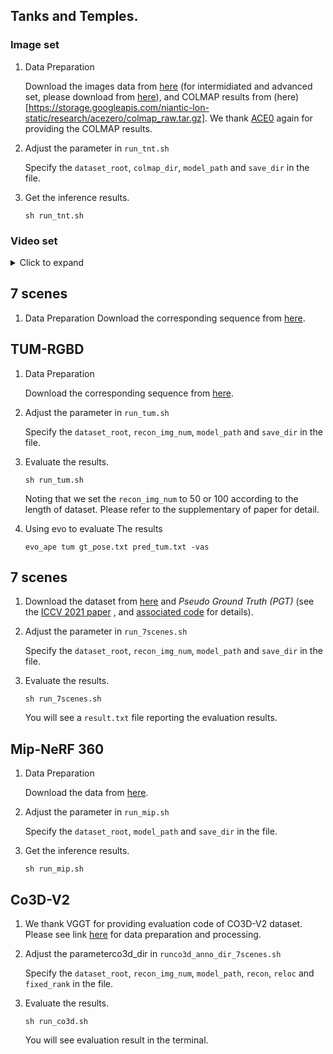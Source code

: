 ## Tanks and Temples.

### Image set
1. Data Preparation

    Download the images data from [here](https://cvg.cit.tum.de/data/datasets/rgbd-dataset/download) (for intermidiated and advanced set, please download from [here](https://github.com/isl-org/TanksAndTemples/issues/35)), and COLMAP results from (here)[https://storage.googleapis.com/niantic-lon-static/research/acezero/colmap_raw.tar.gz]. We thank [ACE0](https://github.com/nianticlabs/acezero) again for providing the COLMAP results.

2. Adjust the parameter in `run_tnt.sh`

    Specify the `dataset_root`, `colmap_dir`, `model_path` and `save_dir` in the file.

3. Get the inference results.

    ```
    sh run_tnt.sh
    ```
### Video set
<details>
<summary>Click to expand</summary>

1. Data Preparation

    Download the video sequence and from [here](https://www.tanksandtemples.org/download/) and get images from video via [this](https://www.tanksandtemples.org/tutorial/).

2. Run Inference

    Replace `docs/demo_image` in `../demo.py` to the path storing images from videl.
</details>

## 7 scenes

1. Data Preparation
    Download the corresponding sequence from [here](https://jonbarron.info/mipnerf360/).


## TUM-RGBD

1. Data Preparation

    Download the corresponding sequence from [here](https://cvg.cit.tum.de/data/datasets/rgbd-dataset/download).

2. Adjust the parameter in `run_tum.sh`

    Specify the `dataset_root`, `recon_img_num`, `model_path` and `save_dir` in the file.

3. Evaluate the results.

    ```
    sh run_tum.sh
    ```
    Noting that we set the `recon_img_num` to 50 or 100 according to the length of dataset. Please refer to the supplementary of paper for detail.

4. Using evo to evaluate The results

    ```
    evo_ape tum gt_pose.txt pred_tum.txt -vas
    ```


## 7 scenes

1. Download the dataset from [here](https://www.microsoft.com/en-us/research/project/rgb-d-dataset-7-scenes/) and _Pseudo Ground Truth (PGT)_
(see
the [ICCV 2021 paper](https://openaccess.thecvf.com/content/ICCV2021/html/Brachmann_On_the_Limits_of_Pseudo_Ground_Truth_in_Visual_Camera_ICCV_2021_paper.html)
,
and [associated code](https://github.com/tsattler/visloc_pseudo_gt_limitations/) for details).


2. Adjust the parameter in `run_7scenes.sh`

    Specify the `dataset_root`, `recon_img_num`, `model_path` and `save_dir` in the file.

3. Evaluate the results.

    ```
    sh run_7scenes.sh
    ```
    You will see a `result.txt` file reporting the evaluation results.


## Mip-NeRF 360

1. Data Preparation

    Download the data from [here](https://jonbarron.info/mipnerf360/).

2. Adjust the parameter in `run_mip.sh`

    Specify the `dataset_root`, `model_path` and `save_dir` in the file.

3. Get the inference results.

    ```
    sh run_mip.sh
    ```

## Co3D-V2

1. We thank VGGT for providing evaluation code of CO3D-V2 dataset. Please see link [here](https://github.com/facebookresearch/vggt/tree/evaluation/evaluation#dataset-preparation) for data preparation and processing.

2. Adjust the parameterco3d_dir in `runco3d_anno_dir_7scenes.sh`

    Specify the `dataset_root`, `recon_img_num`, `model_path`, `recon`, `reloc` and `fixed_rank` in the file.

3. Evaluate the results.

    ```
    sh run_co3d.sh
    ```
    You will see evaluation result in the terminal.
